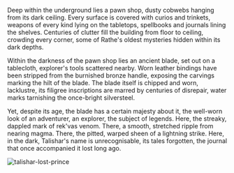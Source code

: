 Deep within the underground lies a pawn shop, dusty cobwebs hanging from its dark ceiling. Every surface is covered with curios and trinkets, weapons of every kind lying on the tabletops, spellbooks and journals lining the shelves. Centuries of clutter fill the building from floor to ceiling, crowding every corner, some of Rathe's oldest mysteries hidden within its dark depths.

Within the darkness of the pawn shop lies an ancient blade, set out on a tablecloth, explorer's tools scattered nearby. Worn leather bindings have been stripped from the burnished bronze handle, exposing the carvings marking the hilt of the blade. The blade itself is chipped and worn, lacklustre, its filigree inscriptions are marred by centuries of disrepair, water marks tarnishing the once-bright silversteel.

Yet, despite its age, the blade has a certain majesty about it, the well-worn look of an adventurer, an explorer, the subject of legends. Here, the streaky, dappled mark of rek'vas venom. There, a smooth, stretched ripple from nearing magma. There, the pitted, warped sheen of a lightning strike. Here, in the dark, Talishar's name is unrecognisable, its tales forgotten, the journal that once accompanied it lost long ago.

<img src="https://d2hl7maqck52px.cloudfront.net/weapons/talishar-lost-prince.webp" alt="talishar-lost-prince" class="center">
